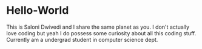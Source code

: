 # Hello-World

This is Saloni Dwivedi and I share the same planet as you.
I don't actually love coding but yeah I do possess some curiosity about all this coding stuff.
Currently am a undergrad student in computer science dept.
